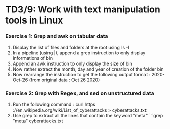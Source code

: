 # TD3/9: Work with text manipulation tools in Linux

### Exercise 1: Grep and awk on tabular data
1. Display the list of files and folders at the root using ls -l
2. In a pipeline (using |), append a grep instruction to only display informations of bin
3. Append an awk instruction to only display the size of bin
4. Now rather extract the month, day and year of creation of the folder bin
5. Now rearrange the instruction to get the following output format : 2020-
Oct-26 (from original data : Oct 26 2020)

### Exercise 2: Grep with Regex, and sed on unstructured data
1. Run the following command :
curl https ://en.wikipedia.org/wiki/List_of_cyberattacks > cyberattacks.txt
2. Use grep to extract all the lines that contain the keyword "meta" ```grep "meta" cyberattacks.txt
